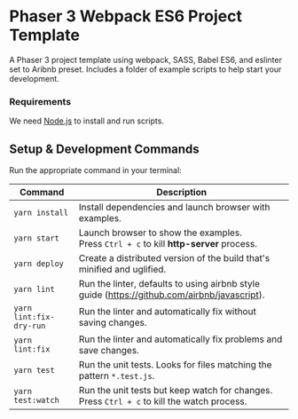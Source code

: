 # Phaser 3 Webpack ES6 Project Template

A Phaser 3 project template using webpack, SASS, Babel ES6, and eslinter set to Aribnb preset.
Includes a folder of example scripts to help start your development.

### Requirements

We need [Node.js](https://nodejs.org) to install and run scripts.

## Setup & Development Commands

Run the appropriate command in your terminal:

| Command | Description |
|---------|-------------|
| `yarn install` | Install dependencies and launch browser with examples.|
| `yarn start` | Launch browser to show the examples.<br/>Press `Ctrl + c` to kill **http-server** process. |
| `yarn deploy` | Create a distributed version of the build that's minified and uglified. |
| `yarn lint` | Run the linter, defaults to using airbnb style guide (https://github.com/airbnb/javascript). |
| `yarn lint:fix-dry-run` | Run the linter and automatically fix without saving changes. |
| `yarn lint:fix` | Run the linter and automatically fix problems and save changes. |
| `yarn test` | Run the unit tests. Looks for files matching the pattern `*.test.js`. |
| `yarn test:watch` | Run the unit tests but keep watch for changes.<br/>Press `Ctrl + c` to kill the watch process. |
